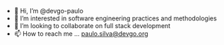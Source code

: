 - 👋 Hi, I’m @devgo-paulo
- 👀 I’m interested in software engineering practices and methodologies
- 💞️ I’m looking to collaborate on full stack development
- 📫 How to reach me ... paulo.silva@devgo.org

<!---
devgo-paulo/devgo-paulo is a ✨ special ✨ repository because its `README.md` (this file) appears on your GitHub profile.
You can click the Preview link to take a look at your changes.
--->

